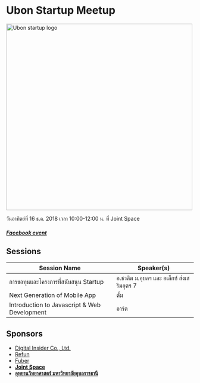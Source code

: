 # Ubon Startup Meetup
<img src="ubonstartup2018.jpg" alt="Ubon startup logo" width="500">


วันอาทิตย์ที่ 16 ธ.ค. 2018 เวลา 10:00-12:00 น. ที่ Joint Space


##### [Facebook event](https://www.facebook.com/events/1997837973643362/)

## Sessions

| Session Name | Speaker(s) |
| ------------ | ---------- |
| การขอทุนและโครงการที่สนับสนุน Startup | อ.ชวลิต ม.อุบลฯ และ อเล็กซ์ ส่งเสริมอุตฯ 7  |
| Next Generation of Mobile App | ตั้ม |
| Introduction to Javascript & Web Development | อาร์ต |


## Sponsors

- [Digital Insider Co., Ltd.](https://www.facebook.com/digitalinsider)
- [Refun](http://refun.com)
- [Fuber](https://www.facebook.com/fuberDev/?ref=bookmarks)
- **[Joint Space](https://www.facebook.com/Jointspace.ubu)**
- **[อุทยานวิทยาศาสตร์ มหาวิทยาลัยอุบลราชธานี](http://www.spark.in.th/)**
